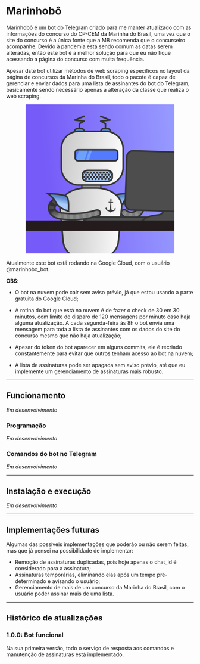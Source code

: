 # Marinhobô

Marinhobô é um bot do Telegram criado para me manter atualizado com as informações do concurso do CP-CEM da Marinha do
Brasil, uma vez que o site do concurso é a única fonte que a MB recomenda que o concurseiro acompanhe. Devido à 
pandemia está sendo comum as datas serem alteradas, então este bot é a melhor solução para que eu não fique acessando
a página do concurso com muita frequência.

Apesar dste bot utilizar métodos de web scraping específicos no layout da página de concursos da
Marinha do Brasil, todo o pacote é capaz de gerenciar e enviar dados para uma lista de assinantes do bot do Telegram, basicamente
sendo necessário apenas a alteração da classe que realiza o web scraping.

<p align="center">
<img src="readme_imgs/Marinhobo.png" class="img-responsive" alt="Marinhobô" width="400px">
</p>

Atualmente este bot está rodando na Google Cloud, com o usuário @marinhobo_bot.

**OBS**:
* O bot na nuvem pode cair sem aviso prévio, já que estou usando a parte gratuita do Google Cloud;

* A rotina do bot que está na nuvem é de fazer o check de 30 em 30 minutos, com limite de disparo de 120 mensagens por 
  minuto caso haja alguma atualização. A cada segunda-feira às 8h o bot envia uma mensagem para toda a lista de
  assinantes com os dados do site do concurso mesmo que não haja atualização;

* Apesar do token do bot aparecer em alguns commits, ele é recriado constantemente para evitar que outros tenham acesso
  ao bot na nuvem;

* A lista de assinaturas pode ser apagada sem aviso prévio, até que eu implemente um gerenciamento de assinaturas mais 
  robusto.

---

## Funcionamento
*Em desenvolvimento*

### Programação
*Em desenvolvimento*

### Comandos do bot no Telegram
*Em desenvolvimento*

---

## Instalação e execução
*Em desenvolvimento*

---

## Implementações futuras

Algumas das possíveis implementações que poderão ou não serem feitas, mas que já pensei na possibilidade de implementar:

* Remoção de assinaturas duplicadas, pois hoje apenas o chat_id é considerado para a assinatura;
* Assinaturas temporárias, eliminando elas após um tempo pré-determinado e avisando o usuário;
* Gerenciamento de mais de um concurso da Marinha do Brasil, com o usuário poder assinar mais de uma lista.

---

## Histórico de atualizações

### 1.0.0: Bot funcional
Na sua primeira versão, todo o serviço de resposta aos comandos e manutenção de assinaturas está implementado.
